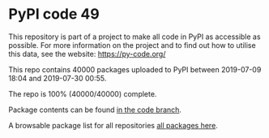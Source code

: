 # PyPI code 49

This repository is part of a project to make all code in PyPI as accessible as possible. For more information 
on the project and to find out how to utilise this data, see the website: https://py-code.org/

This repo contains 40000 packages uploaded to PyPI between 
2019-07-09 18:04 and 2019-07-30 00:55.

The repo is 100% (40000/40000) complete.

Package contents can be found [in the code branch](https://github.com/pypi-data/pypi-mirror-49/tree/code/packages).

A browsable package list for all repositories [all packages here](https://py-code.org/repositories/pypi-mirror-49).



